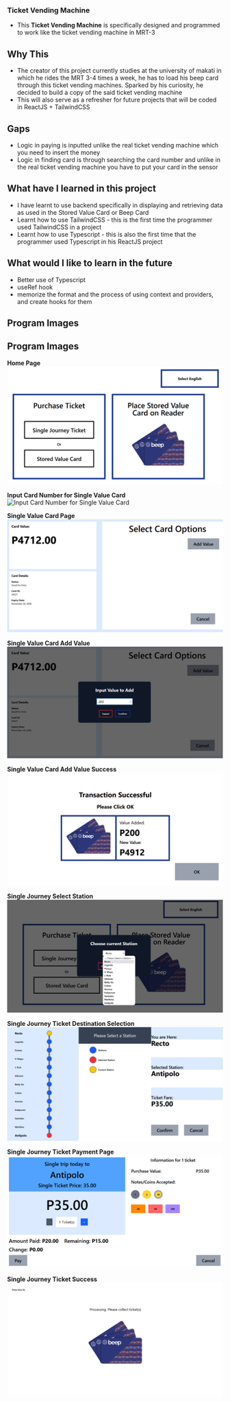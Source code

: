 ### Ticket Vending Machine
- This **Ticket Vending Machine** is specifically designed and programmed to work like the ticket vending machine in MRT-3
## Why This
- The creator of this project currently studies at the university of makati in which he rides the MRT 3-4 times a week, he has to load his beep card through this ticket vending machines. Sparked by his curiosity, he decided to build a copy of the said ticket vending machine
- This will also serve as a refresher for future projects that will be coded in ReactJS + TailwindCSS
## Gaps
- Logic in paying is inputted unlike the real ticket vending machine which you need to insert the money
- Logic in finding card is through searching the card number and unlike in the real ticket vending machine you have to put your card in the sensor
## What have I learned in this project
- I have learnt to use backend specifically in displaying and retrieving data as used in the Stored Value Card or Beep Card
- Learnt how to use TailwindCSS - this is the first time the programmer used TailwindCSS in a project
- Learnt how to use Typescript - this is also the first time that the programmer used Typescript in his ReactJS project
## What would I like to learn in the future
- Better use of Typescript
- useRef hook
- memorize the format and the process of using context and providers, and create hooks for them

## Program Images 
## Program Images 
**Home Page**  
![Home Page](readme-images/Homepage.png)

**Input Card Number for Single Value Card**  
![Input Card Number for Single Value Card](readme-images/TVM-Card.png)

**Single Value Card Page**  
![Single Value Card Page](readme-images/SVC-Actions.png)

**Single Value Card Add Value**  
![Single Value Card Add Value](readme-images/SVC-Add.png)

**Single Value Card Add Value Success**  
![Single Value Card Add Value Success](readme-images/SVC-Success.png)

**Single Journey Select Station**  
![Single Journey Select Station](readme-images/SJT-Station.png)

**Single Journey Ticket Destination Selection**  
![Single Journey Ticket Destination Selection](readme-images/SJT.png)

**Single Journey Ticket Payment Page**  
![Single Journey Ticket Payment Page](readme-images/SJT-Payment.png)

**Single Journey Ticket Success**  
![Single Journey Ticket Success](readme-images/SJT-Success.png)
